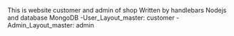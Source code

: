 This is website customer and admin of shop
Written by handlebars Nodejs and database MongoDB
  -User_Layout_master: customer
  -Admin_Layout_master: admin